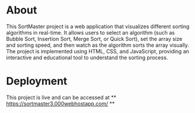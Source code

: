 # About 

This SortMaster project is a web application that visualizes different sorting algorithms in real-time. 
It allows users to select an algorithm (such as Bubble Sort, Insertion Sort, Merge Sort, or Quick Sort), set the array size and sorting speed, and then watch as the algorithm sorts the array visually. 
The project is implemented using HTML, CSS, and JavaScript, providing an interactive and educational tool to understand the sorting process.

# Deployment

This project is live and can be accessed at ** https://sortmaster3.000webhostapp.com/ ** 
